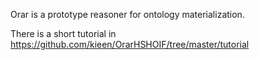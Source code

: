Orar is a prototype reasoner for ontology materialization. 

There is a short tutorial in https://github.com/kieen/OrarHSHOIF/tree/master/tutorial


